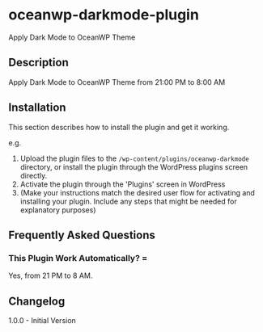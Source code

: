 # oceanwp-darkmode-plugin

Apply Dark Mode to OceanWP Theme

## Description

Apply Dark Mode to OceanWP Theme from 21:00 PM to 8:00 AM

## Installation

This section describes how to install the plugin and get it working.

e.g.

1. Upload the plugin files to the `/wp-content/plugins/oceanwp-darkmode` directory, or install the plugin through the WordPress plugins screen directly.
2. Activate the plugin through the 'Plugins' screen in WordPress
3. (Make your instructions match the desired user flow for activating and installing your plugin. Include any steps that might be needed for explanatory purposes)

## Frequently Asked Questions

### This Plugin Work Automatically? =

Yes, from 21 PM to 8 AM.

## Changelog

1.0.0 - Initial Version

